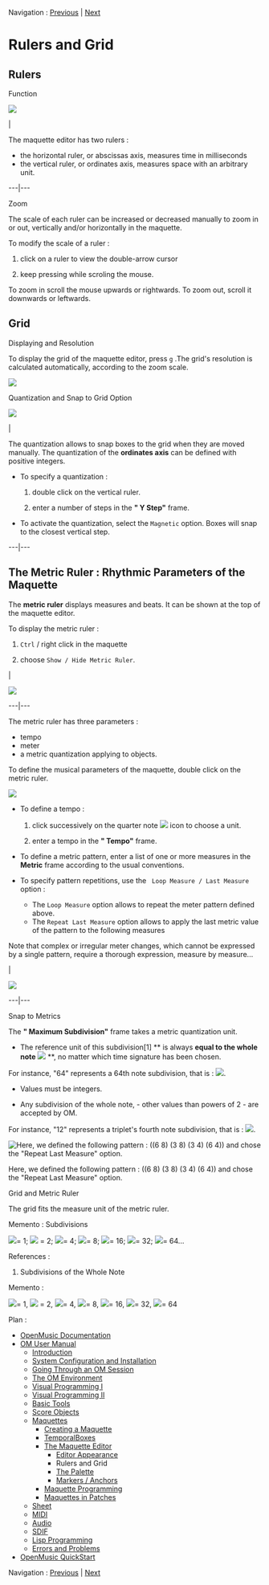 
Navigation : [Previous](EditorAppearance "page précédente\(Editor
Appearance\)") | [Next](player "Next\(The Palette\)")

# Rulers and Grid

## Rulers

Function

![](../res/axes.png)

|

The maquette editor has two rulers :

  * the horizontal ruler, or abscissas axis, measures time in milliseconds
  * the vertical ruler, or ordinates axis, measures space with an arbitrary unit.

  
  
---|---  
  
Zoom

The scale of each ruler can be increased or decreased manually to zoom in or
out, vertically and/or horizontally in the maquette.

To modify the scale of a ruler :

  1. click on a ruler to view the double-arrow cursor 

  2. keep pressing while scroling the mouse.

To zoom in scroll the mouse upwards or rightwards. To zoom out, scroll it
downwards or leftwards.

## Grid

Displaying and Resolution

To display the grid of the maquette editor, press `g` .The grid's resolution
is calculated automatically, according to the zoom scale.

![](../res/grid.png)

Quantization and Snap to Grid Option

![](../res/magnetic.png)

|

The quantization allows to snap boxes to the grid when they are moved
manually. The quantization of the  **ordinates axis** can be defined with
positive integers.

  * To specify a quantization : 

    1. double click on the vertical ruler. 

    2. enter a number of steps in the **" Y Step"** frame.

  * To activate the quantization, select the `Magnetic` option. Boxes will snap to the closest vertical step. 

  
  
---|---  
  
## The Metric Ruler : Rhythmic Parameters of the Maquette

The  **metric ruler** displays measures and beats. It can be shown at the top
of the maquette editor.

To display the metric ruler :

  1. `Ctrl` / right click in the maquette 

  2. choose `Show / Hide Metric Ruler`. 

|

![](../res/show.png)  
  
---|---  
  
The metric ruler has three parameters :

  * tempo
  * meter
  * a metric quantization applying to objects.

To define the musical parameters of the maquette, double click on the metric
ruler.

![](../res/meteraxis.png)

  * To define a tempo :

    1. click successively on the quarter note ![](../res/n_icon.png) icon to choose a unit.

    2. enter a tempo in the **" Tempo"** frame.

  * To define a metric pattern, enter a list of one or more measures in the **Metric** frame according to the usual conventions. 

  * To specify pattern repetitions, use the ` Loop Measure / Last Measure` option : 

    * The `Loop Measure` option allows to repeat the meter pattern defined above. 
    * The `Repeat Last Measure` option allows to apply the last metric value of the pattern to the following measures

Note that complex or irregular meter changes, which cannot be expressed by a
single pattern, require a thorough expression, measure by measure...

|

![](../res/meter.png)  
  
---|---  
  
Snap to Metrics

The **" Maximum Subdivision"** frame takes a metric quantization unit.

  * The reference unit of this subdivision[1] ** is always **equal to the whole note** ![](../res/r_icon.png) **, no matter which time signature has been chosen.

For instance, "64" represents a 64th note subdivision, that is :
![](../res/6411_icon.png).

  * Values must be integers. 

  * Any subdivision of the whole note, - other values than powers of 2 - are accepted by OM.

For instance, "12" represents a triplet's fourth note subdivision, that is :
![](../res/2of3_icon.png).

![Here, we defined the following pattern : \(\(6 8\) \(3 8\) \(3 4\) \(6 4\)\)
and chose the "Repeat Last Measure" option.](../res/diffmeter.png)

Here, we defined the following pattern : ((6 8) (3 8) (3 4) (6 4)) and chose
the "Repeat Last Measure" option.

Grid and Metric Ruler

The grid fits the measure unit of the metric ruler.

Memento : Subdivisions

![](../res/r_icon.png)= 1; ![](../res/b_icon.png) = 2; ![](../res/n_icon.png)=
4; ![](../res/16_icon.png)= 8; ![](../res/32_icon.png)= 16;
![](../res/641_icon.png)= 32; ![](../res/128_icon.png)= 64...

References :

  1. Subdivisions of the Whole Note

Memento :

![](../res/r_icon.png)= 1, ![](../res/b_icon.png) = 2, ![](../res/n_icon.png)=
4, ![](../res/16_icon.png)= 8, ![](../res/32_icon.png)= 16,
![](../res/641_icon.png)= 32, ![](../res/128_icon.png)= 64

Plan :

  * [OpenMusic Documentation](OM-Documentation)
  * [OM User Manual](OM-User-Manual)
    * [Introduction](00-Sommaire)
    * [System Configuration and Installation](Installation)
    * [Going Through an OM Session](Goingthrough)
    * [The OM Environment](Environment)
    * [Visual Programming I](BasicVisualProgramming)
    * [Visual Programming II](AdvancedVisualProgramming)
    * [Basic Tools](BasicObjects)
    * [Score Objects](ScoreObjects)
    * [Maquettes](Maquettes)
      * [Creating a Maquette](Maquette)
      * [TemporalBoxes](TemporalBoxes)
      * [The Maquette Editor](Editor)
        * [Editor Appearance](EditorAppearance)
        * Rulers and Grid
        * [The Palette](player)
        * [Markers / Anchors](Markers)
      * [Maquette Programming](Programming%20Maquette)
      * [Maquettes in Patches](Maquettes%20in%20Patches)
    * [Sheet](Sheet)
    * [MIDI](MIDI)
    * [Audio](Audio)
    * [SDIF](SDIF)
    * [Lisp Programming](Lisp)
    * [Errors and Problems](errors)
  * [OpenMusic QuickStart](QuickStart-Chapters)

Navigation : [Previous](EditorAppearance "page précédente\(Editor
Appearance\)") | [Next](player "Next\(The Palette\)")

